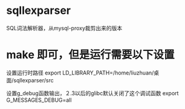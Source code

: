 # sqllexparser
SQL词法解析器，从mysql-proxy裁剪出来的版本

# make 即可，但是运行需要以下设置
设置运行时路径
export LD_LIBRARY_PATH=/home/liuzhuan/桌面/sqllexparser/src

设置g_debug函数输出，２.3以后的glibc默认关闭了这个调试函数
export G_MESSAGES_DEBUG=all

